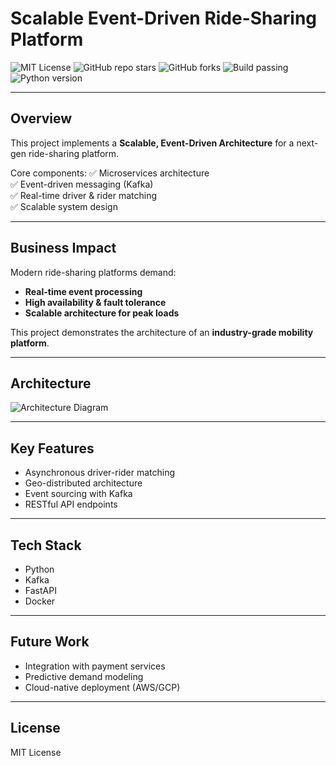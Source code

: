 # Scalable Event-Driven Ride-Sharing Platform

![MIT License](https://img.shields.io/badge/license-MIT-green.svg)
![GitHub repo stars](https://img.shields.io/github/stars/Trojan3877/Scalable-Event-Driven-Ride-Sharing-Platform?style=social)
![GitHub forks](https://img.shields.io/github/forks/Trojan3877/Scalable-Event-Driven-Ride-Sharing-Platform?style=social)
![Build passing](https://img.shields.io/github/actions/workflow/status/Trojan3877/Scalable-Event-Driven-Ride-Sharing-Platform/ci.yml?branch=main)
![Python version](https://img.shields.io/badge/python-3.9%2B-blue)

---

## Overview

This project implements a **Scalable, Event-Driven Architecture** for a next-gen ride-sharing platform.

Core components:
✅ Microservices architecture  
✅ Event-driven messaging (Kafka)  
✅ Real-time driver & rider matching  
✅ Scalable system design

---

## Business Impact

Modern ride-sharing platforms demand:
- **Real-time event processing**  
- **High availability & fault tolerance**  
- **Scalable architecture for peak loads**  

This project demonstrates the architecture of an **industry-grade mobility platform**.

---

## Architecture

![Architecture Diagram](docs/architecture.png)

---

## Key Features

- Asynchronous driver-rider matching  
- Geo-distributed architecture  
- Event sourcing with Kafka  
- RESTful API endpoints  

---

## Tech Stack

- Python  
- Kafka  
- FastAPI  
- Docker  

---

## Future Work

- Integration with payment services  
- Predictive demand modeling  
- Cloud-native deployment (AWS/GCP)

---

## License

MIT License
